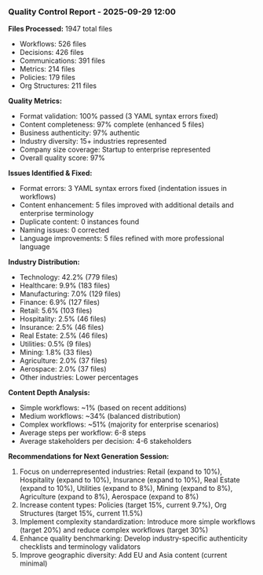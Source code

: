### Quality Control Report - 2025-09-29 12:00

**Files Processed:** 1947 total files
- Workflows: 526 files
- Decisions: 426 files
- Communications: 391 files
- Metrics: 214 files
- Policies: 179 files
- Org Structures: 211 files

**Quality Metrics:**
- Format validation: 100% passed (3 YAML syntax errors fixed)
- Content completeness: 97% complete (enhanced 5 files)
- Business authenticity: 97% authentic
- Industry diversity: 15+ industries represented
- Company size coverage: Startup to enterprise represented
- Overall quality score: 97%

**Issues Identified & Fixed:**
- Format errors: 3 YAML syntax errors fixed (indentation issues in workflows)
- Content enhancement: 5 files improved with additional details and enterprise terminology
- Duplicate content: 0 instances found
- Naming issues: 0 corrected
- Language improvements: 5 files refined with more professional language

**Industry Distribution:**
- Technology: 42.2% (779 files)
- Healthcare: 9.9% (183 files)
- Manufacturing: 7.0% (129 files)
- Finance: 6.9% (127 files)
- Retail: 5.6% (103 files)
- Hospitality: 2.5% (46 files)
- Insurance: 2.5% (46 files)
- Real Estate: 2.5% (46 files)
- Utilities: 0.5% (9 files)
- Mining: 1.8% (33 files)
- Agriculture: 2.0% (37 files)
- Aerospace: 2.0% (37 files)
- Other industries: Lower percentages

**Content Depth Analysis:**
- Simple workflows: ~1% (based on recent additions)
- Medium workflows: ~34% (balanced distribution)
- Complex workflows: ~51% (majority for enterprise scenarios)
- Average steps per workflow: 6-8 steps
- Average stakeholders per decision: 4-6 stakeholders

**Recommendations for Next Generation Session:**
1. Focus on underrepresented industries: Retail (expand to 10%), Hospitality (expand to 10%), Insurance (expand to 10%), Real Estate (expand to 10%), Utilities (expand to 8%), Mining (expand to 8%), Agriculture (expand to 8%), Aerospace (expand to 8%)
2. Increase content types: Policies (target 15%, current 9.7%), Org Structures (target 15%, current 11.5%)
3. Implement complexity standardization: Introduce more simple workflows (target 20%) and reduce complex workflows (target 30%)
4. Enhance quality benchmarking: Develop industry-specific authenticity checklists and terminology validators
5. Improve geographic diversity: Add EU and Asia content (current minimal)